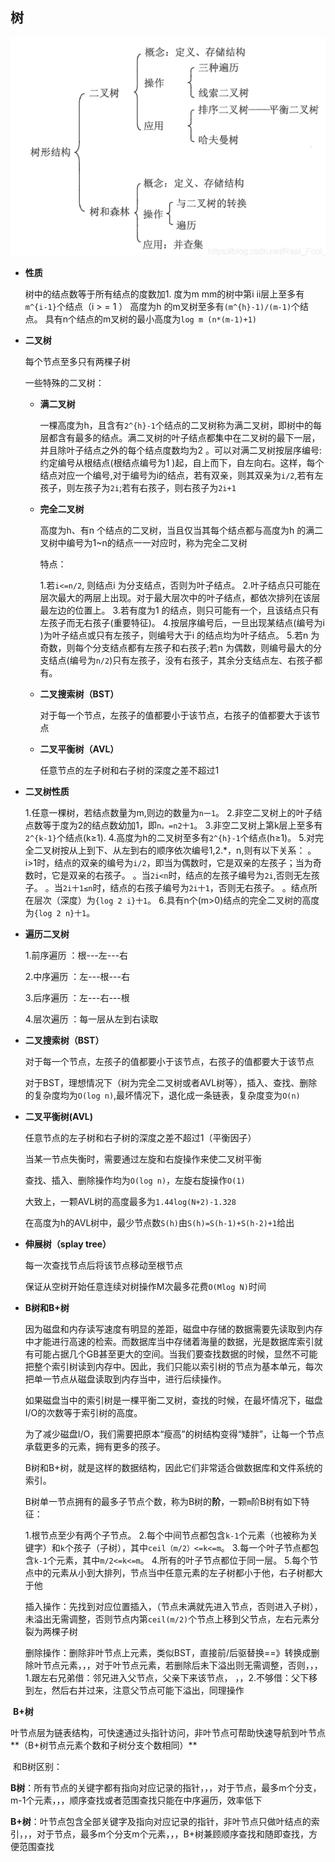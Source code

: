 ## 树

![image-20241029163911584](assets/image-20241029163911584.png)

* **性质**

  树中的结点数等于所有结点的度数加1.
  度为m mm的树中第i ii层上至多有`m^{i-1}`个结点（i > = 1 ）
  高度为h 的m叉树至多有`(m^{h}-1)/(m-1)`个结点。
  具有n个结点的m叉树的最小高度为`log m (n*(m-1)+1)`

* **二叉树**

  每个节点至多只有两棵子树

  一些特殊的二叉树：

  * **满二叉树**

    一棵高度为h，且含有`2^{h}-1`个结点的二叉树称为满二叉树，即树中的每层都含有最多的结点。满二叉树的叶子结点都集中在二叉树的最下一层，并且除叶子结点之外的每个结点度数均为2 。可以对满二叉树按层序编号:约定编号从根结点(根结点编号为1 )起，自上而下，自左向右。这样，每个结点对应一个编号,对于编号为i的结点，若有双亲，则其双亲为`i/2`,若有左孩子，则左孩子为`2i`;若有右孩子，则右孩子为`2i+1`

  * **完全二叉树**

    高度为h、有n 个结点的二叉树，当且仅当其每个结点都与高度为h 的满二叉树中编号为1~n的结点一一对应时，称为完全二叉树

    特点：

    1.若`i<=n/2`, 则结点i 为分支结点，否则为叶子结点。
    2.叶子结点只可能在层次最大的两层上出现。对于最大层次中的叶子结点，都依次排列在该层最左边的位置上。
    3.若有度为1 的结点，则只可能有一个，且该结点只有左孩子而无右孩子(重要特征)。
    4.按层序编号后，一旦出现某结点(编号为i )为叶子结点或只有左孩子，则编号大于i 的结点均为叶子结点。
    5.若n 为奇数，则每个分支结点都有左孩子和右孩子;若n 为偶数，则编号最大的分支结点(编号为`n/2`)只有左孩子，没有右孩子，其余分支结点左、右孩子都有。

  * **二叉搜索树（BST）**

    对于每一个节点，左孩子的值都要小于该节点，右孩子的值都要大于该节点

  * **二叉平衡树（AVL）**

    任意节点的左子树和右子树的深度之差不超过1

* **二叉树性质**

  1.任意一棵树，若结点数量为m,则边的数量为`n一1`。
  2.非空二叉树上的叶子结点数等于度为2的结点数幼加1，即`n。=n2十1`。
  3.非空二叉树上第k层上至多有`2^{k-1}`个结点(k≥1).
  4.高度为h的二叉树至多有`2^{h}-1`个结点(h≥1)。
  5.对完全二叉树按从上到下、从左到右的顺序依次编号1,2.*，n,则有以下关系：
  。i>1时，结点的双亲的编号为`i/2`，即当为偶数时，它是双亲的左孩子；当为奇数时，它是双亲的右孩子。
  。当`2i<n`时，结点的左孩子编号为`2i`,否则无左孩子。
  。当`2i十1≤n`时，结点的右孩子编号为`2i十1`，否则无右孩子。
  。结点所在层次（深度）为`{log 2 i}十1`。
  6.具有n个(m>0)结点的完全二叉树的高度为`{log 2 n}十1`。

* **遍历二叉树**

  1.前序遍历 ：根---左---右

  2.中序遍历 ：左---根---右

  3.后序遍历 ：左---右---根

  4.层次遍历 ：每一层从左到右读取



* **二叉搜索树（BST）**

  对于每一个节点，左孩子的值都要小于该节点，右孩子的值都要大于该节点

  对于BST，理想情况下（树为完全二叉树或者AVL树等），插入、查找、删除的复杂度均为`O(log n)`,最坏情况下，退化成一条链表，复杂度变为`O(n)`

  

* **二叉平衡树(AVL)**

  任意节点的左子树和右子树的深度之差不超过1（平衡因子）

  当某一节点失衡时，需要通过左旋和右旋操作来使二叉树平衡

  查找、插入、删除操作均为`O(log n)`，左旋右旋操作`O(1)`

  大致上，一颗AVL树的高度最多为`1.44log(N+2)-1.328`

  在高度为h的AVL树中，最少节点数`S(h)`由`S(h)=S(h-1)+S(h-2)+1`给出

  

* **伸展树（splay tree）**

  每一次查找节点后将该节点移动至根节点

  保证从空树开始任意连续对树操作M次最多花费`O(Mlog N)`时间

  

* **B树和B+树**

  因为磁盘和内存读写速度有明显的差距，磁盘中存储的数据需要先读取到内存中才能进行高速的检索。而数据库当中存储着海量的数据，光是数据库索引就有可能占据几个GB甚至更大的空间。当我们要查找数据的时候，显然不可能把整个索引树读到内存中。因此，我们只能以索引树的节点为基本单元，每次把单一节点从磁盘读取到内存当中，进行后续操作。

  如果磁盘当中的索引树是一棵平衡二叉树，查找的时候，在最坏情况下，磁盘I/O的次数等于索引树的高度。

  为了减少磁盘I/O，我们需要把原本“瘦高”的树结构变得“矮胖”，让每一个节点承载更多的元素，拥有更多的孩子。

  B树和B+树，就是这样的数据结构，因此它们非常适合做数据库和文件系统的索引。

  

  B树单一节点拥有的最多子节点个数，称为B树的**阶**，一颗`m`阶B树有如下特征：

  1.根节点至少有两个子节点。
  2.每个中间节点都包含`k-1`个元素（也被称为关键字）和`k`个孩子（子树），其中`ceil（m/2）<=k<=m`。
  3.每一个叶子节点都包含`k-1`个元素，其中`m/2<=k<=m`。
  4.所有的叶子节点都位于同一层。
  5.每个节点中的元素从小到大排列，节点当中任意元素的左子树都小于他，右子树都大于他

  插入操作：先找到对应位置插入，（节点未满就先进入节点，否则进入子树），未溢出无需调整，否则节点内第`ceil(m/2)`个节点上移到父节点，左右元素分裂为两棵子树

  删除操作：删除非叶节点上元素，类似BST，直接前/后驱替换==》转换成删除叶节点元素，，，对于叶节点元素，若删除后未下溢出则无需调整，否则，，，1.跟左右兄弟借：邻兄进入父节点，父亲下来该节点， ，，2.不够借：父下移到左，然后右并过来，注意父节点可能下溢出，同理操作



​     **B+树**

​     叶节点层为链表结构，可快速通过头指针访问，非叶节点可帮助快速导航到叶节点**（B+树节点元素个数和子树分支个数相同）**

​     和B树区别：

​     **B树**：所有节点的关键字都有指向对应记录的指针，，，对于节点，最多m个分支，m-1个元素，，，顺序查找或者范围查找只能在中序遍历，效率低下

​     **B+树**：叶节点包含全部关键字及指向对应记录的指针，非叶节点只做叶结点的索引，，，对于节点，最多m个分支m个元素，，，B+树兼顾顺序查找和随即查找，方便范围查找

















